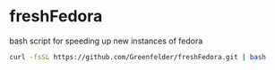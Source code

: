 # freshFedora
bash script for speeding up new instances of fedora

```bash
curl -fsSL https://github.com/Greenfelder/freshFedora.git | bash
```
